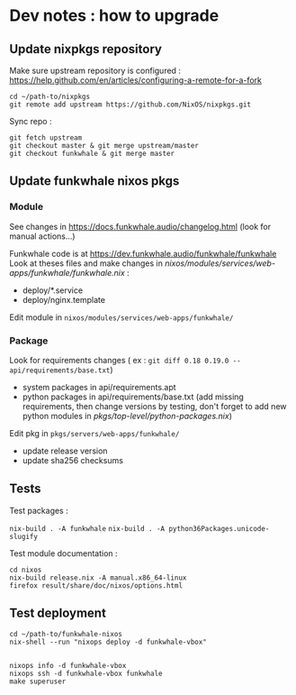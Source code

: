 # Dev notes : how to upgrade

## Update nixpkgs repository

Make sure upstream repository is configured :
https://help.github.com/en/articles/configuring-a-remote-for-a-fork

```
cd ~/path-to/nixpkgs
git remote add upstream https://github.com/NixOS/nixpkgs.git
```

Sync repo :

```
git fetch upstream
git checkout master & git merge upstream/master
git checkout funkwhale & git merge master
```

## Update funkwhale nixos pkgs

### Module

See changes in https://docs.funkwhale.audio/changelog.html
(look for manual actions...)


Funkwhale code is at https://dev.funkwhale.audio/funkwhale/funkwhale
Look at theses files and make changes in _nixos/modules/services/web-apps/funkwhale/funkwhale.nix_ :
- deploy/*.service
- deploy/nginx.template

Edit module in `nixos/modules/services/web-apps/funkwhale/`

### Package

Look for requirements changes ( ex : `git diff 0.18 0.19.0 -- api/requirements/base.txt`)
* system packages in api/requirements.apt
* python packages in api/requirements/base.txt (add missing requirements, then change versions by testing, don't forget to add new python modules in _pkgs/top-level/python-packages.nix_)


Edit pkg in `pkgs/servers/web-apps/funkwhale/`

* update release version
* update sha256 checksums

## Tests

Test packages :

`nix-build . -A funkwhale`
`nix-build . -A python36Packages.unicode-slugify`

Test module documentation :
```
cd nixos
nix-build release.nix -A manual.x86_64-linux
firefox result/share/doc/nixos/options.html
```
## Test deployment 

```
cd ~/path-to/funkwhale-nixos
nix-shell --run "nixops deploy -d funkwhale-vbox"


nixops info -d funkwhale-vbox
nixops ssh -d funkwhale-vbox funkwhale
make superuser
```

